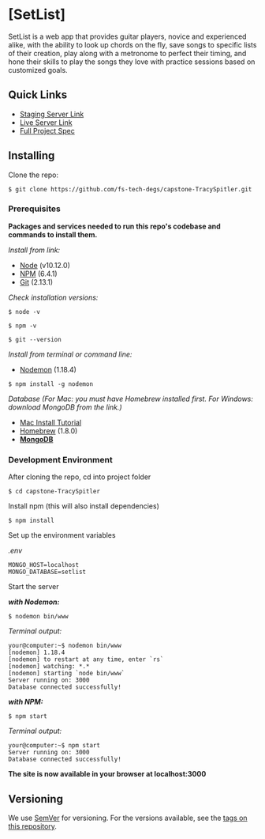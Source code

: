 # [SetList]

SetList is a web app that provides guitar players, novice and experienced alike, with the ability to look up chords on the fly, save songs to specific lists of their creation, play along with a metronome to perfect their timing, and hone their skills to play the songs they love with practice sessions based on customized goals.

## Quick Links

* [Staging Server Link](#)
* [Live Server Link](#)
* [Full Project Spec](./docs/readme.md)

## Installing

Clone the repo:

```
$ git clone https://github.com/fs-tech-degs/capstone-TracySpitler.git
```

### Prerequisites

__Packages and services needed to run this repo's codebase and commands to install them.__

_Install from link:_

* [Node](https://nodejs.org/en/) (v10.12.0)
* [NPM](https://www.npmjs.com/get-npm) (6.4.1)
* [Git](https://git-scm.com/) (2.13.1)

_Check installation versions:_

```
$ node -v
```
```
$ npm -v
```
```
$ git --version
```

_Install from terminal or command line:_

* [Nodemon](https://nodemon.io/) (1.18.4)

```
$ npm install -g nodemon
```

_Database (For Mac: you must have Homebrew installed first. For Windows: download MongoDB from the link.)_

* [Mac Install Tutorial](https://treehouse.github.io/installation-guides/mac/mongo-mac.html)
* [Homebrew](https://brew.sh/) (1.8.0)
* __[MongoDB](https://www.mongodb.com/)__

### Development Environment

After cloning the repo, cd into project folder

```
$ cd capstone-TracySpitler
```

Install npm (this will also install dependencies)

```
$ npm install
```

Set up the environment variables

_.env_

```
MONGO_HOST=localhost
MONGO_DATABASE=setlist
```

Start the server

**_with Nodemon:_**

```
$ nodemon bin/www
```

_Terminal output:_

```
your@computer:~$ nodemon bin/www
[nodemon] 1.18.4
[nodemon] to restart at any time, enter `rs`
[nodemon] watching: *.*
[nodemon] starting `node bin/www`
Server running on: 3000
Database connected successfully!
```

**_with NPM:_**

```
$ npm start
```

_Terminal output:_

```
your@computer:~$ npm start
Server running on: 3000
Database connected successfully!
```

__The site is now available in your browser at localhost:3000__

## Versioning

We use [SemVer](http://semver.org/) for versioning. For the versions available, see the [tags on this repository](https://github.com/your/project/tags).
